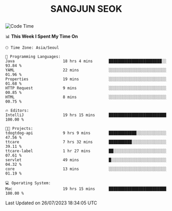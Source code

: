 <h1>
 <p align="center">
   SANGJUN SEOK
 </p>
</h1>

<!--START_SECTION:waka-->
![Code Time](http://img.shields.io/badge/Code%20Time-2%2C714%20hrs%2027%20mins-blue)

📊 **This Week I Spent My Time On** 

```text
🕑︎ Time Zone: Asia/Seoul

💬 Programming Languages: 
Java                     18 hrs 4 mins       ███████████████████████░░   93.84 % 
YAML                     22 mins             ░░░░░░░░░░░░░░░░░░░░░░░░░   01.96 % 
Properties               19 mins             ░░░░░░░░░░░░░░░░░░░░░░░░░   01.68 % 
HTTP Request             9 mins              ░░░░░░░░░░░░░░░░░░░░░░░░░   00.85 % 
HTML                     8 mins              ░░░░░░░░░░░░░░░░░░░░░░░░░   00.75 % 

🔥 Editors: 
IntelliJ                 19 hrs 15 mins      █████████████████████████   100.00 % 

🐱‍💻 Projects: 
tdogtdog-api             9 hrs 9 mins        ████████████░░░░░░░░░░░░░   47.56 % 
ttcare                   7 hrs 32 mins       ██████████░░░░░░░░░░░░░░░   39.11 % 
ttcare-label             1 hr 27 mins        ██░░░░░░░░░░░░░░░░░░░░░░░   07.61 % 
servlet                  49 mins             █░░░░░░░░░░░░░░░░░░░░░░░░   04.32 % 
core                     13 mins             ░░░░░░░░░░░░░░░░░░░░░░░░░   01.19 % 

💻 Operating System: 
Mac                      19 hrs 15 mins      █████████████████████████   100.00 % 
```


 Last Updated on 26/07/2023 18:34:05 UTC
<!--END_SECTION:waka-->
